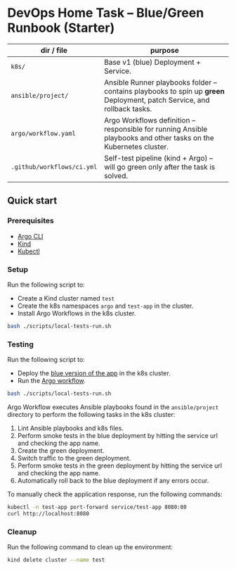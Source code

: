 # DevOps Home Task – Blue/Green Runbook (Starter)

| dir / file | purpose |
|------------|---------|
| `k8s/` | Base v1 (blue) Deployment + Service. |
| `ansible/project/` | Ansible Runner playbooks folder – contains playbooks to spin up **green** Deployment, patch Service, and rollback tasks. |
| `argo/workflow.yaml` | Argo Workflows definition – responsible for running Ansible playbooks and other tasks on the Kubernetes cluster. |
| `.github/workflows/ci.yml` | Self-test pipeline (kind + Argo) – will go green only after the task is solved. |

## Quick start

### Prerequisites

- [Argo CLI](https://argo-workflows.readthedocs.io/en/latest/walk-through/argo-cli/)
- [Kind](https://kind.sigs.k8s.io/docs/user/quick-start/)
- [Kubectl](https://kubernetes.io/docs/tasks/tools/install-kubectl/)

### Setup

Run the following script to:

- Create a Kind cluster named `test`
- Create the k8s namespaces `argo` and `test-app` in the cluster.
- Install Argo Workflows in the k8s cluster.

```bash
bash ./scripts/local-tests-run.sh
```

### Testing

Run the following script to:

- Deploy the [blue version of the app](./k8s/deployment-v1.yaml) in the k8s cluster.
- Run the [Argo workflow](./argo/workflow.yaml).

```bash
bash ./scripts/local-tests-run.sh
```

Argo Workflow executes Ansible playbooks found in the `ansible/project` directory to perform the following tasks in the k8s cluster:

1. Lint Ansible playbooks and k8s files.
2. Perform smoke tests in the blue deployment by hitting the service url and checking the app name.
3. Create the green deployment.
4. Switch traffic to the green deployment.
5. Perform smoke tests in the green deployment by hitting the service url and checking the app name.
6. Automatically roll back to the blue deployment if any errors occur.

To manually check the application response, run the following commands:

```bash
kubectl -n test-app port-forward service/test-app 8080:80
curl http://localhost:8080
```

### Cleanup

Run the following command to clean up the environment:

```bash
kind delete cluster --name test
```
